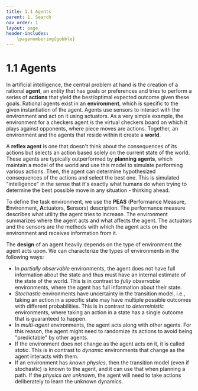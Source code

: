 ```yaml
---
title: 1.1 Agents
parent: 1. Search
nav_order: 1
layout: page
header-includes:
    \pagenumbering{gobble}
---
```


# 1.1 Agents

In artificial intelligence, the central problem at hand is the creation of a rational **agent**, an entity that has goals or preferences and tries to perform a series of **actions** that yield the best/optimal expected outcome given these goals. Rational agents exist in an **environment**, which is specific to the given instantiation of the agent. Agents use sensors to interact with the environment and act on it using actuators. As a very simple example, the environment for a checkers agent is the virtual checkers board on which it plays against opponents, where piece moves are actions. Together, an environment and the agents that reside within it create a **world**.

A **reflex agent** is one that doesn't think about the consequences of its actions but selects an action based solely on the current state of the world. These agents are typically outperformed by **planning agents**, which maintain a model of the world and use this model to simulate performing various actions. Then, the agent can determine hypothesized consequences of the actions and select the best one. This is simulated "intelligence" in the sense that it's exactly what humans do when trying to determine the best possible move in any situation - thinking ahead.

To define the task environment, we use the **PEAS** (**P**erformance Measure, **E**nvironment, **A**ctuators, **S**ensors) description. The performance measure describes what utility the agent tries to increase. The environment summarizes where the agent acts and what affects the agent. The actuators and the sensors are the methods with which the agent acts on the environment and receives information from it.

The **design** of an agent heavily depends on the type of environment the agent acts upon. We can characterize the types of environments in the following ways:

- In *partially observable* environments, the agent does not have full information about the state and thus must have an internal estimate of the state of the world. This is in contrast to *fully observable* environments, where the agent has full information about their state.
- *Stochastic* environments have uncertainty in the transition model, i.e., taking an action in a specific state may have multiple possible outcomes with different probabilities. This is in contrast to *deterministic* environments, where taking an action in a state has a single outcome that is guaranteed to happen.
- In *multi-agent* environments, the agent acts along with other agents. For this reason, the agent might need to randomize its actions to avoid being "predictable" by other agents.
- If the environment does not change as the agent acts on it, it is called *static*. This is in contrast to *dynamic* environments that change as the agent interacts with them.
- If an environment has *known physics*, then the transition model (even if stochastic) is known to the agent, and it can use that when planning a path. If the *physics are unknown*, the agent will need to take actions deliberately to learn the unknown dynamics.